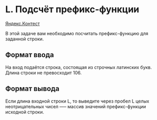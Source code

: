 # L. Подсчёт префикс-функции

[Яндекс.Контест](https://contest.yandex.ru/contest/26131/problems/L/)

В этой задаче вам необходимо посчитать префикс-функцию для заданной строки.

## Формат ввода

На вход подаётся строка, состоящая из строчных латинских букв. Длина строки не превосходит 106.

## Формат вывода

Если длина входной строки L, то выведите через пробел L целых неотрицательных чисел —– массив значений префикс-функции исходной строки. 